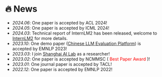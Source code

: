 # 🔥 News
- *2024.06*: One paper is accepted by ACL 2024!
- *2024.05*: One paper is accepted by ICML 2024!
- *2024.03*: Technical report of InternLM2 has been released, welcome to [InternLM2](https://arxiv.org/pdf/2403.17297) for more details.
- *2023.10*: One demo paper ([Chinese LLM Evaluation Platform](https://arxiv.org/abs/2308.04813)) is accepted by EMNLP 2023! 
- *2023.03*: I join [Shanghai AI Lab](https://www.shlab.org.cn/) as a researcher!
- *2023.02*: One paper is accepted by NCMMSC (<font color="red"> Best Paper Award </font>)!
- *2023.01*: One journal paper is accepted by TACL!
- *2022.12*: One paper is accepted by EMNLP 2022!
